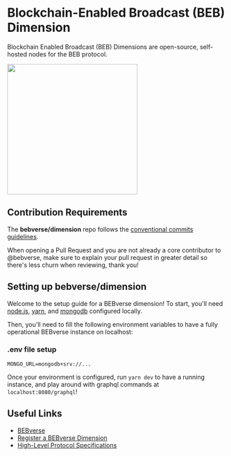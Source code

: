# Blockchain-Enabled Broadcast (BEB) Dimension

Blockchain Enabled Broadcast (BEB) Dimensions are open-source, self-hosted nodes for the BEB protocol.

<img src="https://i.imgur.com/4GgGyWY.png" width="300" />

## Contribution Requirements

The **bebverse/dimension** repo follows the [conventional commits guidelines](https://www.conventionalcommits.org/en/v1.0.0/#summary).

When opening a Pull Request and you are not already a core contributor to @bebverse, make sure to explain your pull request in greater detail so there's less churn when reviewing, thank you!

## Setting up bebverse/dimension

Welcome to the setup guide for a BEBverse dimension! To start, you'll need [node.js](https://github.com/nvm-sh/nvm), [yarn](https://classic.yarnpkg.com/lang/en/docs/install/#mac-stable), and [mongodb](https://www.mongodb.com/docs/manual/tutorial/install-mongodb-on-os-x/) configured locally.

Then, you'll need to fill the following environment variables to have a fully operational BEBverse instance on localhost:

### .env file setup

```
MONGO_URL=mongodb+srv://...
```

Once your environment is configured, run `yarn dev` to have a running instance, and play around with graphql commands at `localhost:8080/graphql`!

## Useful Links

- [BEBverse](https://beb.xyz)
- [Register a BEBverse Dimension](https://beb.domains)
- [High-Level Protocol Specifications](https://github.com/bebverse/protocol)
